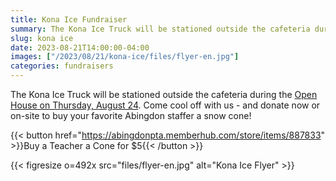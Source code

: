 ```yaml
--- 
title: Kona Ice Fundraiser
summary: The Kona Ice Truck will be stationed outside the cafeteria during Thursday’s open house.
slug: kona ice
date: 2023-08-21T14:00:00-04:00
images: ["/2023/08/21/kona-ice/files/flyer-en.jpg"]
categories: fundraisers
---
```


The Kona Ice Truck will be stationed outside the cafeteria during the [Open House on Thursday, August 24](/2023/08/04/open-house). Come cool off with us - and donate now or on-site to buy your favorite Abingdon staffer a snow cone!

{{< button href="https://abingdonpta.memberhub.com/store/items/887833" >}}Buy a Teacher a Cone for $5{{< /button >}}

{{< figresize o=492x src="files/flyer-en.jpg" alt="Kona Ice Flyer" >}}